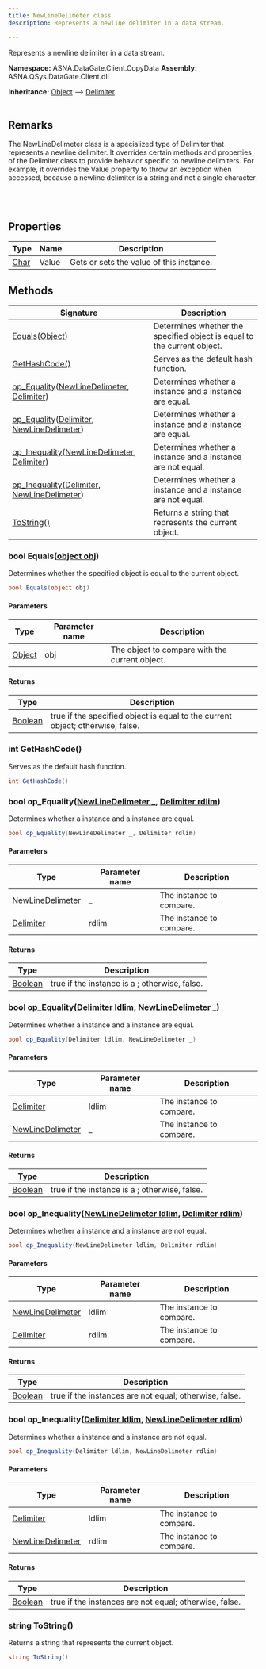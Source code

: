 ```yaml
---
title: NewLineDelimeter class
description: Represents a newline delimiter in a data stream.

---
```


Represents a newline delimiter in a data stream.

**Namespace:** ASNA.DataGate.Client.CopyData
**Assembly:** ASNA.QSys.DataGate.Client.dll

**Inheritance:** [Object](https://docs.microsoft.com/en-us/dotnet/api/system.object) --> [Delimiter](/reference/datagate/datagate-client/delimiter.html)
<br>
<br>

## Remarks
The NewLineDelimeter class is a specialized type of Delimiter that represents a newline delimiter. 
It overrides certain methods and properties of the Delimiter class to provide behavior specific to newline delimiters.
For example, it overrides the Value property to throw an exception when accessed, because a newline delimiter is a string and not a single character.

<br>
<br>

## Properties

| Type | Name | Description
| --- | --- | --- 
| [Char](https://learn.microsoft.com/en-us/dotnet/csharp/language-reference/builtin-types/char) | Value | Gets or sets the value of this instance. |

## Methods

| Signature | Description |
| --- | --- |
| [Equals](#bool-equalsobject-obj)([Object](https://docs.microsoft.com/en-us/dotnet/api/system.object)) | Determines whether the specified object is equal to the current  object.
| [GetHashCode()](#int-gethashcode) | Serves as the default hash function.
| [op_Equality](#bool-op-equalitynewlinedelimeter--delimiter-rdlim)([NewLineDelimeter](/reference/datagate/datagate-client/new-line-delimeter.html), [Delimiter](/reference/datagate/datagate-client/delimiter.html)) | Determines whether a  instance and a  instance are equal.
| [op_Equality](#bool-op-equalitydelimiter-ldlim-newlinedelimeter)([Delimiter](/reference/datagate/datagate-client/delimiter.html), [NewLineDelimeter](/reference/datagate/datagate-client/new-line-delimeter.html)) | Determines whether a  instance and a  instance are equal.
| [op_Inequality](#bool-op-inequalitynewlinedelimeter-ldlim-delimiter-rdlim)([NewLineDelimeter](/reference/datagate/datagate-client/new-line-delimeter.html), [Delimiter](/reference/datagate/datagate-client/delimiter.html)) | Determines whether a  instance and a  instance are not equal.
| [op_Inequality](#bool-op-inequalitydelimiter-ldlim-newlinedelimeter-rdlim)([Delimiter](/reference/datagate/datagate-client/delimiter.html), [NewLineDelimeter](/reference/datagate/datagate-client/new-line-delimeter.html)) | Determines whether a  instance and a  instance are not equal.
| [ToString()](#string-tostring) | Returns a string that represents the current  object.

### bool Equals([object obj](https://docs.microsoft.com/en-us/dotnet/api/system.object))

Determines whether the specified object is equal to the current  object.

```cs
bool Equals(object obj)
```

#### Parameters

| Type | Parameter name | Description
| --- | --- | ---
| [Object](https://docs.microsoft.com/en-us/dotnet/api/system.object) | obj | The object to compare with the current object.

#### Returns

| Type | Description
| --- | ---
| [Boolean](https://docs.microsoft.com/en-us/dotnet/api/system.boolean) | true if the specified object is equal to the current object; otherwise, false.

### int GetHashCode()

Serves as the default hash function.

```cs
int GetHashCode()
```

### bool op_Equality([NewLineDelimeter _](/reference/datagate/datagate-client/new-line-delimeter.html), [Delimiter rdlim](/reference/datagate/datagate-client/delimiter.html))

Determines whether a  instance and a  instance are equal.

```cs
bool op_Equality(NewLineDelimeter _, Delimiter rdlim)
```

#### Parameters

| Type | Parameter name | Description
| --- | --- | ---
| [NewLineDelimeter](/reference/datagate/datagate-client/new-line-delimeter.html) | _ | The  instance to compare.
| [Delimiter](/reference/datagate/datagate-client/delimiter.html) | rdlim | The  instance to compare.

#### Returns

| Type | Description
| --- | ---
| [Boolean](https://docs.microsoft.com/en-us/dotnet/api/system.boolean) | true if the  instance is a ; otherwise, false.

### bool op_Equality([Delimiter ldlim](/reference/datagate/datagate-client/delimiter.html), [NewLineDelimeter _](/reference/datagate/datagate-client/new-line-delimeter.html))

Determines whether a  instance and a  instance are equal.

```cs
bool op_Equality(Delimiter ldlim, NewLineDelimeter _)
```

#### Parameters

| Type | Parameter name | Description
| --- | --- | ---
| [Delimiter](/reference/datagate/datagate-client/delimiter.html) | ldlim | The  instance to compare.
| [NewLineDelimeter](/reference/datagate/datagate-client/new-line-delimeter.html) | _ | The  instance to compare.

#### Returns

| Type | Description
| --- | ---
| [Boolean](https://docs.microsoft.com/en-us/dotnet/api/system.boolean) | true if the  instance is a ; otherwise, false.

### bool op_Inequality([NewLineDelimeter ldlim](/reference/datagate/datagate-client/new-line-delimeter.html), [Delimiter rdlim](/reference/datagate/datagate-client/delimiter.html))

Determines whether a  instance and a  instance are not equal.

```cs
bool op_Inequality(NewLineDelimeter ldlim, Delimiter rdlim)
```

#### Parameters

| Type | Parameter name | Description
| --- | --- | ---
| [NewLineDelimeter](/reference/datagate/datagate-client/new-line-delimeter.html) | ldlim | The  instance to compare.
| [Delimiter](/reference/datagate/datagate-client/delimiter.html) | rdlim | The  instance to compare.

#### Returns

| Type | Description
| --- | ---
| [Boolean](https://docs.microsoft.com/en-us/dotnet/api/system.boolean) | true if the instances are not equal; otherwise, false.

### bool op_Inequality([Delimiter ldlim](/reference/datagate/datagate-client/delimiter.html), [NewLineDelimeter rdlim](/reference/datagate/datagate-client/new-line-delimeter.html))

Determines whether a  instance and a  instance are not equal.

```cs
bool op_Inequality(Delimiter ldlim, NewLineDelimeter rdlim)
```

#### Parameters

| Type | Parameter name | Description
| --- | --- | ---
| [Delimiter](/reference/datagate/datagate-client/delimiter.html) | ldlim | The  instance to compare.
| [NewLineDelimeter](/reference/datagate/datagate-client/new-line-delimeter.html) | rdlim | The  instance to compare.

#### Returns

| Type | Description
| --- | ---
| [Boolean](https://docs.microsoft.com/en-us/dotnet/api/system.boolean) | true if the instances are not equal; otherwise, false.

### string ToString()

Returns a string that represents the current  object.

```cs
string ToString()
```
